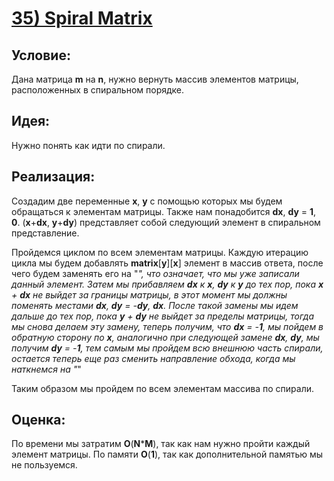 # [**35) Spiral Matrix**](https://leetcode.com/problems/spiral-matrix/description/)

## **Условие:**

Дана матрица **m** на **n**, нужно вернуть массив элементов матрицы, расположенных в спиральном порядке.

## **Идея:**

Нужно понять как идти по спирали.

## **Реализация:**

Создадим две переменные **x**, **y** с помощью которых мы будем обращаться к элементам матрицы. Также нам понадобится **dx**, **dy** = **1**, **0**. (**x**+**dx**, **y**+**dy**) представляет собой следующий элемент в спиральном представление.

Пройдемся циклом по всем элементам матрицы. Каждую итерацию цикла мы будем добавлять **matrix**[**y**][**x**] элемент в массив ответа, после чего будем заменять его на "*", что означает, что мы уже записали данный элемент. Затем мы прибавляем **dx** к **x**, **dy** к **y** до тех пор, пока **x** + **dx** не выйдет за границы матрицы, в этот момент мы должны поменять местами **dx**, **dy** = -**dy**, **dx**. После такой замены мы идем дальше до тех пор, пока **y** + **dy** не выйдет за пределы матрицы, тогда мы снова делаем эту замену, теперь получим, что **dx** = -**1**, мы пойдем в обратную сторону по **x**, аналогично при следующей замене **dx**, **dy**, мы получим **dy** = -**1**, тем самым мы пройдем всю внешнюю часть спирали, остается теперь еще раз сменить направление обхода, когда мы наткнемся на "*"

Таким образом мы пройдем по всем элементам массива по спирали.



## **Оценка:**

По времени мы затратим **O**(**N*****M**), так как нам нужно пройти каждый элемент матрицы. По памяти **O**(**1**), так как дополнительной памятью мы не пользуемся.

